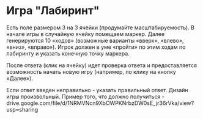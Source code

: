 # Игра "Лабиринт"
Есть поле размером 3 на 3 ячейки (продумайте масштабируемость). В начале игры в случайную ячейку помещаем маркер. Далее генерируются 10 «ходов» (возможные варианты «вверх», «влево», «вниз», «вправо»). Игрок должен в уме «пройти» по этим ходам по лабиринту и указать конечную точку маркера.

После ответа (клик на ячейку) идет проверка ответа и предоставляется возможность начать новую игру (например, по клику на кнопку «Далее»).

Если ответ введен неправильно - указать правильный ответ. Дизайн игры произвольный. Пример того, что должно получиться - drive.google.com/file/d/1NRMVNcn9XbOWPKNrbzDW0sE_jr36rVka/view?usp=sharing

